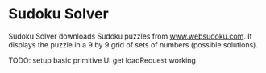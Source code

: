 #  Sudoku Solver

Sudoku Solver downloads Sudoku puzzles from www.websudoku.com.  It displays the puzzle in a 9 by 9 grid of sets of numbers (possible solutions).

TODO:
        setup basic primitive UI
        get loadRequest working
